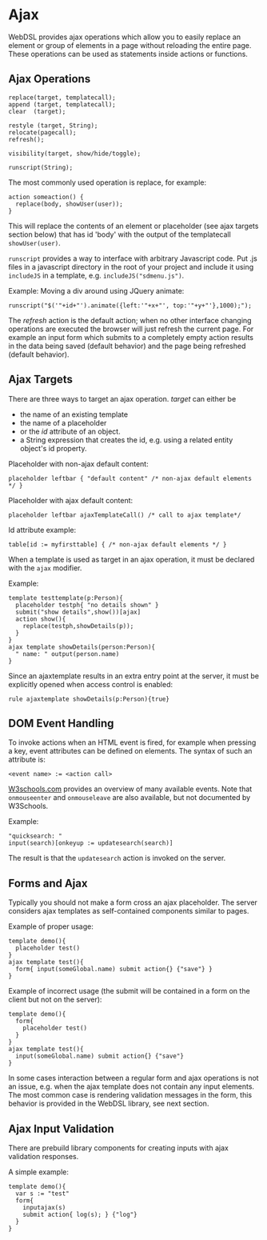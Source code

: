 # Ajax

WebDSL provides ajax operations which allow you to easily replace an element or group of elements in a page without reloading the entire page. These operations can be used as statements inside actions or functions. 

## Ajax Operations

```
replace(target, templatecall);
append (target, templatecall);
clear  (target);

restyle (target, String);
relocate(pagecall);
refresh();

visibility(target, show/hide/toggle);

runscript(String);
```

The most commonly used operation is replace, for example:

    action someaction() {
      replace(body, showUser(user)); 
    }

This will replace the contents of an element or placeholder (see ajax targets section below) that has id 'body' with the output of the templatecall `showUser(user)`.

`runscript` provides a way to interface with arbitrary Javascript code. Put .js files in a javascript directory in the root of your project and include it using `includeJS` in a template, e.g. `includeJS("sdmenu.js")`.

Example: Moving a div around using JQuery animate:

    runscript("$('"+id+"').animate({left:'"+x+"', top:'"+y+"'},1000);");

The *refresh* action is the default action; when no other interface changing operations are executed the browser will just refresh the current page. For example an input form which submits to a completely empty action results in the data being saved (default behavior) and the page being refreshed (default behavior). 

## Ajax Targets

There are three ways to target an ajax operation. 
*target* can either be 

* the name of an  existing template
* the name of a placeholder 
* or the *id* attribute of an object.
* a String expression that creates the id, e.g. using a related entity object's id property. 

Placeholder with non-ajax default content:

    placeholder leftbar { "default content" /* non-ajax default elements */ }

Placeholder with ajax default content:

    placeholder leftbar ajaxTemplateCall() /* call to ajax template*/

Id attribute example:

    table[id := myfirsttable] { /* non-ajax default elements */ }

When a template is used as target in an ajax operation, it must be declared with the `ajax` modifier.

Example:

    template testtemplate(p:Person){
      placeholder testph{ "no details shown" }
      submit("show details",show())[ajax]
      action show(){
        replace(testph,showDetails(p));
      }
    }
    ajax template showDetails(person:Person){
      " name: " output(person.name)
    }

Since an ajaxtemplate results in an extra entry point at the server, it must be explicitly opened when access control is enabled:

    rule ajaxtemplate showDetails(p:Person){true}

## DOM Event Handling

To invoke actions when an HTML event is fired, for example when pressing a key, event attributes can be defined on elements. The syntax of such an attribute is:
```
<event name> := <action call>
```
[W3schools.com](http://w3schools.com/tags/ref_eventattributes.asp) provides an overview of many available events. Note that `onmouseenter` and `onmouseleave` are also available, but not documented by W3Schools.

Example:
```
"quicksearch: " 
input(search)[onkeyup := updatesearch(search)]
```

The result is that the `updatesearch` action is invoked on the server.

## Forms and Ajax

Typically you should not make a form cross an ajax placeholder. The server considers ajax templates as self-contained components similar to pages.

Example of proper usage:

    template demo(){
      placeholder test()
    }
    ajax template test(){
      form{ input(someGlobal.name) submit action{} {"save"} }
    }

Example of incorrect usage (the submit will be contained in a form on the client but not on the server):

    template demo(){
      form{
        placeholder test()
      }
    }
    ajax template test(){
      input(someGlobal.name) submit action{} {"save"}
    }

In some cases interaction between a regular form and ajax operations is not an issue, e.g. when the ajax template does not contain any input elements. The most common case is rendering validation messages in the form, this behavior is provided in the WebDSL library, see next section.

## Ajax Input Validation

There are prebuild library components for creating inputs with ajax validation responses.

A simple example:

    template demo(){  
      var s := "test"
      form{    
        inputajax(s)
        submit action{ log(s); } {"log"}
      }
    }
